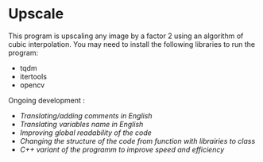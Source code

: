 # Upscale
This program is upscaling any image by a factor 2 using an algorithm of cubic interpolation. You may need to install the following libraries to run the program:
 - tqdm
 - itertools
 - opencv  
 
Ongoing development :
 - *Translating/adding comments in English*
 -  *Translating variables name in English*
 - *Improving global readability of the code*
 - *Changing the structure of the code from function with librairies to class*
 - *C++ variant of the programm to improve speed and efficiency*
